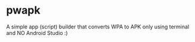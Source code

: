 # pwapk
A simple app (script) builder that converts WPA to APK only using terminal and NO Android Studio :)
